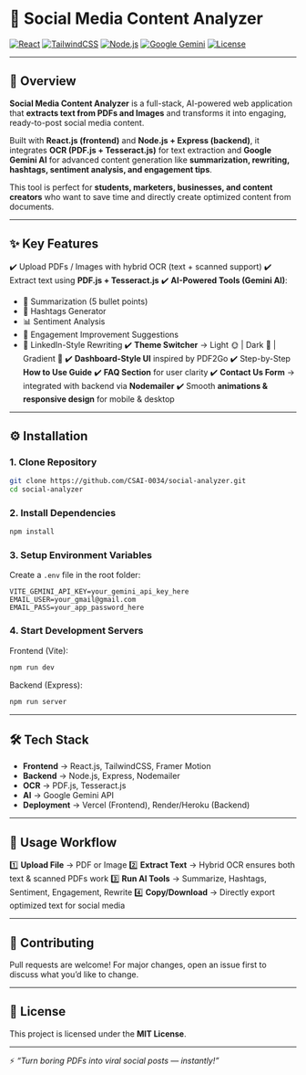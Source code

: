 

# 📄 Social Media Content Analyzer

[![React](https://img.shields.io/badge/React-18-blue?logo=react)](https://reactjs.org/)
[![TailwindCSS](https://img.shields.io/badge/TailwindCSS-3.0-38B2AC?logo=tailwindcss)](https://tailwindcss.com/)
[![Node.js](https://img.shields.io/badge/Node.js-Express-green?logo=node.js)](https://nodejs.org/)
[![Google Gemini](https://img.shields.io/badge/AI-Google%20Gemini-red?logo=google)](https://ai.google.dev/)
[![License](https://img.shields.io/badge/License-MIT-yellow)](LICENSE)

---

## 📝 Overview

**Social Media Content Analyzer** is a full-stack, AI-powered web application that **extracts text from PDFs and Images** and transforms it into engaging, ready-to-post social media content.

Built with **React.js (frontend)** and **Node.js + Express (backend)**, it integrates **OCR (PDF.js + Tesseract.js)** for text extraction and **Google Gemini AI** for advanced content generation like **summarization, rewriting, hashtags, sentiment analysis, and engagement tips**.

This tool is perfect for **students, marketers, businesses, and content creators** who want to save time and directly create optimized content from documents.

---

## ✨ Key Features

✔️ Upload PDFs / Images with hybrid OCR (text + scanned support)
✔️ Extract text using **PDF.js + Tesseract.js**
✔️ **AI-Powered Tools (Gemini AI)**:

* 📝 Summarization (5 bullet points)
* 🔖 Hashtags Generator
* 📊 Sentiment Analysis
* 🚀 Engagement Improvement Suggestions
* 💼 LinkedIn-Style Rewriting
  ✔️ **Theme Switcher** → Light 🌞 | Dark 🌙 | Gradient 🌈
  ✔️ **Dashboard-Style UI** inspired by PDF2Go
  ✔️ Step-by-Step **How to Use Guide**
  ✔️ **FAQ Section** for user clarity
  ✔️ **Contact Us Form** → integrated with backend via **Nodemailer**
  ✔️ Smooth **animations & responsive design** for mobile & desktop

---

## ⚙️ Installation

### 1. Clone Repository

```bash
git clone https://github.com/CSAI-0034/social-analyzer.git
cd social-analyzer
```

### 2. Install Dependencies

```bash
npm install
```

### 3. Setup Environment Variables

Create a `.env` file in the root folder:

```env
VITE_GEMINI_API_KEY=your_gemini_api_key_here
EMAIL_USER=your_gmail@gmail.com
EMAIL_PASS=your_app_password_here
```

### 4. Start Development Servers

Frontend (Vite):

```bash
npm run dev
```

Backend (Express):

```bash
npm run server
```

---

## 🛠 Tech Stack

* **Frontend** → React.js, TailwindCSS, Framer Motion
* **Backend** → Node.js, Express, Nodemailer
* **OCR** → PDF.js, Tesseract.js
* **AI** → Google Gemini API
* **Deployment** → Vercel (Frontend), Render/Heroku (Backend)

---

## 📌 Usage Workflow

1️⃣ **Upload File** → PDF or Image
2️⃣ **Extract Text** → Hybrid OCR ensures both text & scanned PDFs work
3️⃣ **Run AI Tools** → Summarize, Hashtags, Sentiment, Engagement, Rewrite
4️⃣ **Copy/Download** → Directly export optimized text for social media

---

## 🤝 Contributing

Pull requests are welcome! For major changes, open an issue first to discuss what you’d like to change.

---

## 📜 License

This project is licensed under the **MIT License**.

---

⚡ *“Turn boring PDFs into viral social posts — instantly!”*


